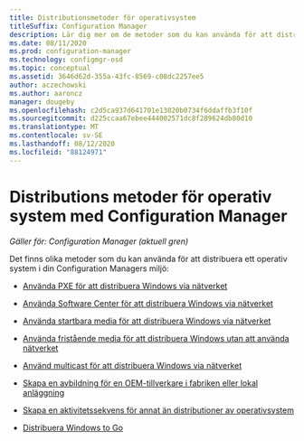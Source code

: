 ```yaml
---
title: Distributionsmetoder för operativsystem
titleSuffix: Configuration Manager
description: Lär dig mer om de metoder som du kan använda för att distribuera operativ system i din Configuration Managers miljö.
ms.date: 08/11/2020
ms.prod: configuration-manager
ms.technology: configmgr-osd
ms.topic: conceptual
ms.assetid: 3646d62d-355a-43fc-8569-c08dc2257ee5
author: aczechowski
ms.author: aaroncz
manager: dougeby
ms.openlocfilehash: c2d5ca937d641701e13020b0734f6ddaffb3f10f
ms.sourcegitcommit: d225ccaa67ebee444002571dc8f289624db80d10
ms.translationtype: MT
ms.contentlocale: sv-SE
ms.lasthandoff: 08/12/2020
ms.locfileid: "88124971"
---
```

# <a name="os-deployment-methods-with-configuration-manager"></a>Distributions metoder för operativ system med Configuration Manager

*Gäller för: Configuration Manager (aktuell gren)*

Det finns olika metoder som du kan använda för att distribuera ett operativ system i din Configuration Managers miljö:

- [Använda PXE för att distribuera Windows via nätverket](use-pxe-to-deploy-windows-over-the-network.md)  

- [Använda Software Center för att distribuera Windows via nätverket](use-software-center-to-deploy-windows-over-the-network.md)  

- [Använda startbara media för att distribuera Windows via nätverket](use-bootable-media-to-deploy-windows-over-the-network.md)  

- [Använda fristående media för att distribuera Windows utan att använda nätverket](use-stand-alone-media-to-deploy-windows-without-using-the-network.md)  

- [Använd multicast för att distribuera Windows via nätverket](use-multicast-to-deploy-windows-over-the-network.md)  

- [Skapa en avbildning för en OEM-tillverkare i fabriken eller lokal anläggning](create-an-image-for-an-oem-in-factory-or-a-local-depot.md)  

- [Skapa en aktivitetssekvens för annat än distributioner av operativsystem](create-a-task-sequence-for-non-operating-system-deployments.md)

- [Distribuera Windows to Go](deploy-windows-to-go.md)  
